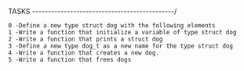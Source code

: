 TASKS
---------------------------------------------/
	
	0 -Define a new type struct dog with the following elements
	1 -Write a function that initialize a variable of type struct dog
	2 -Write a function that prints a struct dog
	3 -Define a new type dog_t as a new name for the type struct dog
	4 -Write a function that creates a new dog.
	5 -Write a function that frees dogs
